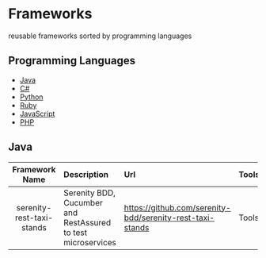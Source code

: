 # Frameworks
reusable frameworks sorted by programming languages


## Programming Languages

- [Java](#java)
- [C#](#c#)
- [Python](#python)
- [Ruby](#ruby)
- [JavaScript](#js-typescript)
- [PHP](#php)


## Java

| Framework Name | Description  | Url  | Tools | Comments |
|:--------------:|:-------------|:-----|:------|:---------|
| serenity-rest-taxi-stands | Serenity BDD, Cucumber and RestAssured to test microservices | https://github.com/serenity-bdd/serenity-rest-taxi-stands | Tools | Comments |
